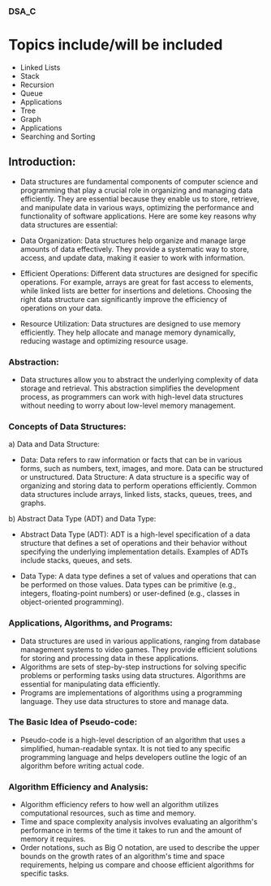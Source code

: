 ### DSA_C

# Topics include/will be included
- Linked Lists
- Stack
- Recursion
- Queue
- Applications
- Tree
- Graph
- Applications
- Searching and Sorting

## Introduction:
- Data structures are fundamental components of computer science and programming that play a crucial role in organizing and managing data efficiently. They are essential because they enable us to store, retrieve, and manipulate data in various ways, optimizing the performance and functionality of software applications. Here are some key reasons why data structures are essential:

- Data Organization: Data structures help organize and manage large amounts of data effectively. They provide a systematic way to store, access, and update data, making it easier to work with information.

- Efficient Operations: Different data structures are designed for specific operations. For example, arrays are great for fast access to elements, while linked lists are better for insertions and deletions. Choosing the right data structure can significantly improve the efficiency of operations on your data.

- Resource Utilization: Data structures are designed to use memory efficiently. They help allocate and manage memory dynamically, reducing wastage and optimizing resource usage.

### Abstraction: 
- Data structures allow you to abstract the underlying complexity of data storage and retrieval. This abstraction simplifies the development process, as programmers can work with high-level data structures without needing to worry about low-level memory management.

### Concepts of Data Structures:
a) Data and Data Structure:

- Data: Data refers to raw information or facts that can be in various forms, such as numbers, text, images, and more. Data can be structured or unstructured.
Data Structure: A data structure is a specific way of organizing and storing data to perform operations efficiently. Common data structures include arrays, linked lists, stacks, queues, trees, and graphs.

b) Abstract Data Type (ADT) and Data Type:

- Abstract Data Type (ADT): ADT is a high-level specification of a data structure that defines a set of operations and their behavior without specifying the underlying implementation details. Examples of ADTs include stacks, queues, and sets.

- Data Type: A data type defines a set of values and operations that can be performed on those values. Data types can be primitive (e.g., integers, floating-point numbers) or user-defined (e.g., classes in object-oriented programming).

### Applications, Algorithms, and Programs:

- Data structures are used in various applications, ranging from database management systems to video games. They provide efficient solutions for storing and processing data in these applications.
- Algorithms are sets of step-by-step instructions for solving specific problems or performing tasks using data structures. Algorithms are essential for manipulating data efficiently.
- Programs are implementations of algorithms using a programming language. They use data structures to store and manage data.

### The Basic Idea of Pseudo-code:

- Pseudo-code is a high-level description of an algorithm that uses a simplified, human-readable syntax. It is not tied to any specific programming language and helps developers outline the logic of an algorithm before writing actual code.

### Algorithm Efficiency and Analysis:

- Algorithm efficiency refers to how well an algorithm utilizes computational resources, such as time and memory.
- Time and space complexity analysis involves evaluating an algorithm's performance in terms of the time it takes to run and the amount of memory it requires.
- Order notations, such as Big O notation, are used to describe the upper bounds on the growth rates of an algorithm's time and space requirements, helping us compare and choose efficient algorithms for specific tasks.


